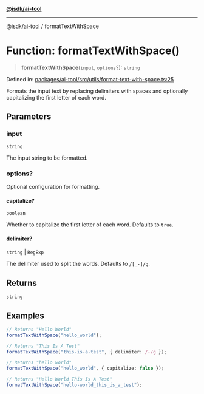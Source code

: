 [**@isdk/ai-tool**](../README.md)

***

[@isdk/ai-tool](../globals.md) / formatTextWithSpace

# Function: formatTextWithSpace()

> **formatTextWithSpace**(`input`, `options`?): `string`

Defined in: [packages/ai-tool/src/utils/format-text-with-space.ts:25](https://github.com/isdk/ai-tool.js/blob/760349925bceb5de6b4188926a13bfb3f0ce4ced/src/utils/format-text-with-space.ts#L25)

Formats the input text by replacing delimiters with spaces and optionally capitalizing the first letter of each word.

## Parameters

### input

`string`

The input string to be formatted.

### options?

Optional configuration for formatting.

#### capitalize?

`boolean`

Whether to capitalize the first letter of each word. Defaults to `true`.

#### delimiter?

`string` \| `RegExp`

The delimiter used to split the words. Defaults to `/[_-]/g`.

## Returns

`string`

## Examples

```ts
// Returns "Hello World"
formatTextWithSpace("hello_world");
```

```ts
// Returns "This Is A Test"
formatTextWithSpace("this-is-a-test", { delimiter: /-/g });
```

```ts
// Returns "hello world"
formatTextWithSpace("hello_world", { capitalize: false });
```

```ts
// Returns "Hello World This Is A Test"
formatTextWithSpace("hello-world_this_is_a_test");
```

